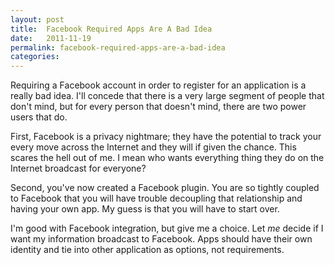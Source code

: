 ```yaml
---
layout: post
title:  Facebook Required Apps Are A Bad Idea
date:   2011-11-19
permalink: facebook-required-apps-are-a-bad-idea
categories:
---
```


Requiring a Facebook account in order to register for an application is a really bad idea. I'll concede that there is a very large segment of people that don't mind, but for every person that doesn't mind, there are two power users that do.

First, Facebook is a privacy nightmare; they have the potential to track your every move across the Internet and they will if given the chance. This scares the hell out of me. I mean who wants everything thing they do on the Internet broadcast for everyone?

Second, you've now created a Facebook plugin. You are so tightly coupled to Facebook that you will have trouble decoupling that relationship and having your own app. My guess is that you will have to start over.

I'm good with Facebook integration, but give me a choice. Let _me_ decide if I want my information broadcast to Facebook. Apps should have their own identity and tie into other application as options, not requirements.


